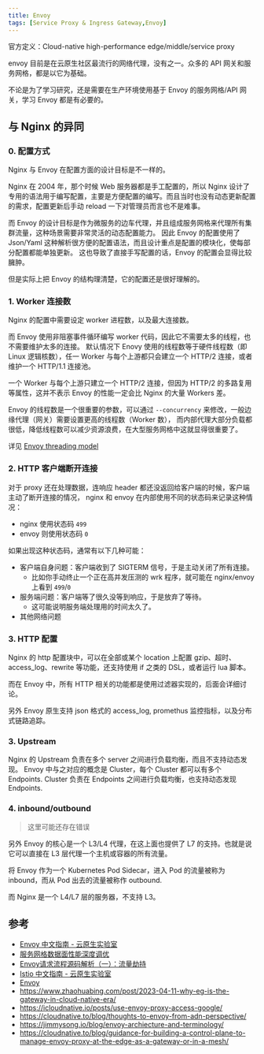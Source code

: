 ```yaml
---
title: Envoy
tags: [Service Proxy & Ingress Gateway,Envoy]
---
```




官方定义：Cloud-native high-performance edge/middle/service proxy

envoy 目前是在云原生社区最流行的网络代理，没有之一。众多的 API 网关和服务网格，都是以它为基础。

不论是为了学习研究，还是需要在生产环境使用基于 Envoy 的服务网格/API 网关，学习 Envoy 都是有必要的。

## 与 Nginx 的异同

### 0. 配置方式

Nginx 与 Envoy 在配置方面的设计目标是不一样的。

Nginx 在 2004 年，那个时候 Web 服务器都是手工配置的，所以 Nginx 设计了专用的语法用于编写配置，主要是方便配置的编写。而且当时也没有动态更新配置的需求，配置更新后手动 reload 一下对管理员而言也不是难事。

而 Envoy 的设计目标是作为微服务的边车代理，并且组成服务网格来代理所有集群流量，这种场景需要非常灵活的动态配置能力。
因此 Envoy 的配置使用了 Json/Yaml 这种解析很方便的配置语法，而且设计重点是配置的模块化，使每部分配置都能单独更新。
这也导致了直接手写配置的话，Envoy 的配置会显得比较臃肿。

但是实际上把 Envoy 的结构理清楚，它的配置还是很好理解的。

### 1. Worker 连接数

Nginx 的配置中需要设定 worker 进程数，以及最大连接数。

而 Envoy 使用非阻塞事件循环编写 worker 代码，因此它不需要太多的线程，也不需要维护太多的连接。
默认情况下 Enovy 使用的线程数等于硬件线程数（即 Linux 逻辑核数），任一 Worker 与每个上游都只会建立一个 HTTP/2 连接，或者维护一个 HTTP/1.1 连接池。

一个 Worker 与每个上游只建立一个 HTTP/2 连接，但因为 HTTP/2 的多路复用等属性，这并不表示 Envoy 的性能一定会比 Nginx 的大量 Workers 差。

Envoy 的线程数是一个很重要的参数，可以通过 `--concurrency` 来修改，一般边缘代理（网关）需要设置更高的线程数（Worker 数），
而内部代理大部分负载都很低，降低线程数可以减少资源浪费，在大型服务网格中这就显得很重要了。


详见 [Envoy threading model](https://blog.envoyproxy.io/envoy-threading-model-a8d44b922310)


### 2. HTTP 客户端断开连接

对于 proxy 还在处理数据，连响应 header 都还没返回给客户端的时候，客户端主动了断开连接的情况，
nginx 和 envoy 在内部使用不同的状态码来记录这种情况：

- nginx 使用状态码 `499`
- envoy 则使用状态码 `0`

如果出现这种状态码，通常有以下几种可能：

- 客户端自身问题：客户端收到了 SIGTERM 信号，于是主动关闭了所有连接。
  - 比如你手动终止一个正在高并发压测的 wrk 程序，就可能在 nginx/envoy 上看到 `499`/`0`
- 服务端问题：客户端等了很久没等到响应，于是放弃了等待。
  - 这可能说明服务端处理用的时间太久了。
- 其他网络问题

### 3. HTTP 配置

Nginx 的 http 配置块中，可以在全部或某个 location 上配置 gzip、超时、access_log、rewrite 等功能，还支持使用 if 之类的 DSL，或者运行 lua 脚本。

而在 Envoy 中，所有 HTTP 相关的功能都是使用过滤器实现的，后面会详细讨论。

另外 Envoy 原生支持 json 格式的 access_log, promethus 监控指标，以及分布式链路追踪。

### 3. Upstream

Nginx 的 Upstream 负责在多个 server 之间进行负载均衡，而且不支持动态发现。
Envoy 中与之对应的概念是 Cluster，每个 Cluster 都可以有多个 Endpoints.
Cluster 负责在 Endpoints 之间进行负载均衡，也支持动态发现 Endpoints.

### 4. inbound/outbound

>这里可能还存在错误

另外 Envoy 的核心是一个 L3/L4 代理，在这上面也提供了 L7 的支持。也就是说它可以直接在 L3 层代理一个主机或容器的所有流量。

将 Envoy 作为一个 Kubernetes Pod Sidecar，进入 Pod 的流量被称为 inbound，而从 Pod 出去的流量被称作 outbound.

而 Nginx 是一个 L4/L7 层的服务器，不支持 L3。


## 参考

- [Envoy 中文指南 - 云原生实验室](https://fuckcloudnative.io/envoy-handbook)
- [服务网格数据面性能深度调优](https://mp.weixin.qq.com/s/sRH-VKJh2izfSJuG7dNhGg)
- [Envoy请求流程源码解析（一）：流量劫持](https://segmentfault.com/a/1190000041456849)
- [Istio 中文指南 - 云原生实验室](https://github.com/yangchuansheng/envoy-handbook)
- [Envoy](https://github.com/envoyproxy/envoy/)
- https://www.zhaohuabing.com/post/2023-04-11-why-eg-is-the-gateway-in-cloud-native-era/
- https://icloudnative.io/posts/use-envoy-proxy-access-google/
- https://cloudnative.to/blog/thoughts-to-envoy-from-adn-perspective/
- https://jimmysong.io/blog/envoy-archiecture-and-terminology/
- https://cloudnative.to/blog/guidance-for-building-a-control-plane-to-manage-envoy-proxy-at-the-edge-as-a-gateway-or-in-a-mesh/